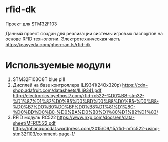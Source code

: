 # rfid-dk
Проект для STM32F103

Данный проект создан для реализации системы игровых паспортов на основе RFID технологии.
Электротехническая часть https://easyeda.com/gherman.ts/rfid-dk

# Используемые модули

1. STM32F103C8T blue pill
2. Дисплей на базе контроллера ILI9341(240x320p)
    https://cdn-shop.adafruit.com/datasheets/ILI9341.pdf
    http://electronics.byethost7.com/rfid-rc522-%D0%B8-stm32-%D1%87%D1%82%D0%B5%D0%BD%D0%B8%D0%B5-%D0%B8-%D0%B7%D0%B0%D0%BF%D0%B8%D1%81%D1%8C-%D0%BD%D0%B0-%D0%BA%D0%B0%D1%80%D1%82%D1%83/
3. RFID модуль RC522
    https://www.nxp.com/docs/en/data-sheet/MFRC522.pdf
    https://phanquocdat.wordpress.com/2015/09/15/rfid-mfrc522-using-stm32f103/comment-page-1/